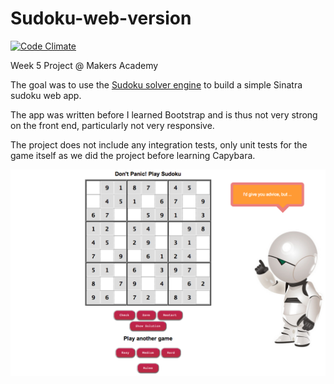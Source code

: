 Sudoku-web-version
==================

[![Code Climate](https://codeclimate.com/github/duboff/Sudoku-web-version.png)](https://codeclimate.com/github/duboff/Sudoku-web-version)

Week 5 Project @ Makers Academy

The goal was to use the [Sudoku solver engine](https://github.com/duboff/sudoku) to build a simple Sinatra sudoku web app.

The app was written before I learned Bootstrap and is thus not very strong on the front end, particularly not very responsive.

The project does not include any integration tests, only unit tests for the game itself as we did the project before learning Capybara.

![Screenshot](/sudoku-web-version.png "Sudoku Web Version")

